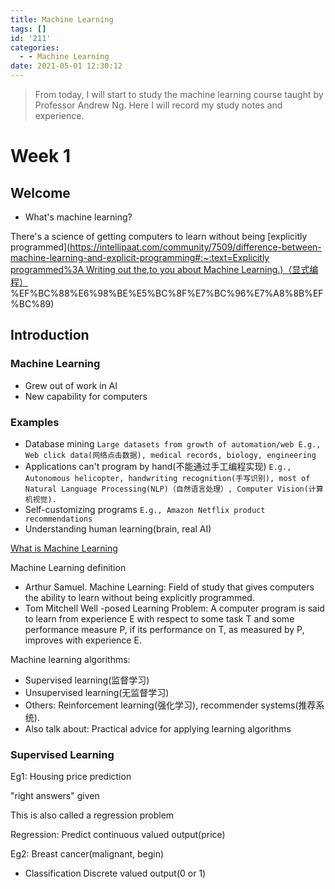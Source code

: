 ```yaml
---
title: Machine Learning
tags: []
id: '211'
categories:
  - - Machine Learning
date: 2021-05-01 12:30:12
---
```


> From today, I will start to study the machine learning course taught by Professor Andrew Ng. Here I will record my study notes and experience.

# **Week 1**

## **Welcome**

*   What's machine learning?

There's a science of getting computers to learn without being \[explicitly programmed\]([https://intellipaat.com/community/7509/difference-between-machine-learning-and-explicit-programming#:~:text=Explicitly programmed%3A Writing out the,to you about Machine Learning.)（显式编程）](https://intellipaat.com/community/7509/difference-between-machine-learning-and-explicit-programming#:~:text=Explicitly%20programmed%3A%20Writing%20out%20the,to%20you%20about%20Machine%20Learning.)%EF%BC%88%E6%98%BE%E5%BC%8F%E7%BC%96%E7%A8%8B%EF%BC%89)

## Introduction

### Machine Learning

*   Grew out of work in AI
*   New capability for computers

### Examples

*   Database mining `Large datasets from growth of automation/web E.g., Web click data(网络点击数据), medical records, biology, engineering`
*   Applications can't program by hand(不能通过手工编程实现) `E.g., Autonomous helicopter, handwriting recognition(手写识别), most of Natural Language Processing(NLP)（自然语言处理）, Computer Vision(计算机视觉).`
*   Self-customizing programs `E.g., Amazon Netflix product recommendations`
*   Understanding human learning(brain, real AI)

[What is Machine Learning](https://www.notion.so/What-is-Machine-Learning-de50f4597ece49d0bbe2e872bedbcf50)

Machine Learning definition

*   Arthur Samuel. Machine Learning: Field of study that gives computers the ability to learn without being explicitly programmed.
*   Tom Mitchell Well -posed Learning Problem: A computer program is said to learn from experience E with respect to some task T and some performance measure P, if its performance on T, as measured by P, improves with experience E.

Machine learning algorithms:

*   Supervised learning(监督学习)
*   Unsupervised learning(无监督学习)
*   Others: Reinforcement learning(强化学习), recommender systems(推荐系统).
*   Also talk about: Practical advice for applying learning algorithms

### Supervised Learning

Eg1: Housing price prediction

"right answers" given

This is also called a regression problem

Regression: Predict continuous valued output(price)

Eg2: Breast cancer(malignant, begin)

*   Classification Discrete valued output(0 or 1)